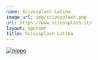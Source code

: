 ```yaml
---
name: Scivosplash Latina
image_url: img/scivosplash.png
url: https://www.scivosplash.it/
layout: sponsor
title: Scivosplash Latina
---
```


<a href="https://www.scivosplash.it/" target="_blank">![pippo](img/scivosplash-image.png)</a>



